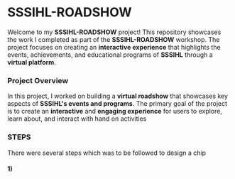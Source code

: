 # SSSIHL-ROADSHOW

Welcome to my **SSSIHL-ROADSHOW** project! This repository showcases the work I completed as part of the **SSSIHL-ROADSHOW** workshop. The project focuses on creating an **interactive experience** that highlights the events, achievements, and educational programs of **SSSIHL** through a **virtual platform**.

### Project Overview

In this project, I worked on building a **virtual roadshow** that showcases key aspects of **SSSIHL's events and programs**. The primary goal of the project is to create an **interactive** and **engaging experience** for users to explore, learn about, and interact with hand on activities

### STEPS

There were several steps which was to be followed to design a chip 

#### 1) 

